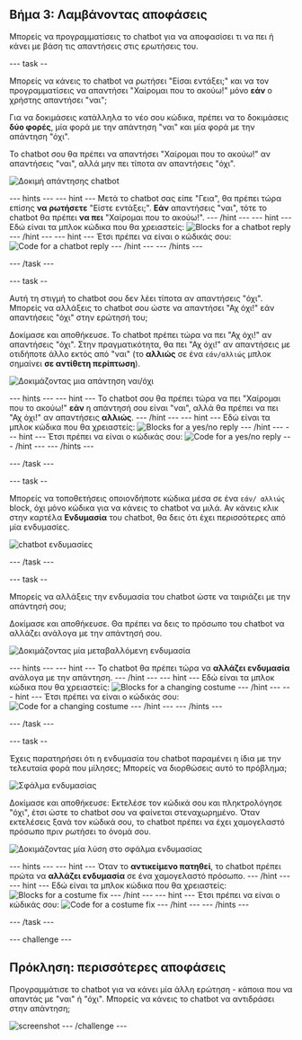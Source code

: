 ## Βήμα 3: Λαμβάνοντας αποφάσεις

Μπορείς να προγραμματίσεις το chatbot για να αποφασίσει τι να πει ή κάνει με βάση τις απαντήσεις στις ερωτήσεις του.

--- task --

Μπορείς να κάνεις το chatbot να ρωτήσει "Είσαι εντάξει;" και να τον προγραμματίσεις να απαντήσει "Χαίρομαι που το ακούω!" μόνο **εάν** ο χρήστης απαντήσει "ναι";

Για να δοκιμάσεις κατάλληλα το νέο σου κώδικα, πρέπει να το δοκιμάσεις **δύο φορές**, μία φορά με την απάντηση "ναι" και μία φορά με την απάντηση "όχι".

Το chatbot σου θα πρέπει να απαντήσει "Χαίρομαι που το ακούω!" αν απαντήσεις "ναι", αλλά μην πει τίποτα αν απαντήσεις "όχι".

![Δοκιμή απάντησης chatbot](images/chatbot-if-test.png)

--- hints --- --- hint --- Μετά το chatbot σας είπε "Γεια", θα πρέπει τώρα επίσης **να ρωτήσετε** "Είστε εντάξει;". **Εάν** απαντήσεις "ναι", τότε το chatbot θα πρέπει **να πει** "Χαίρομαι που το ακούω!". --- /hint --- --- hint --- Εδώ είναι τα μπλοκ κώδικα που θα χρειαστείς: ![Blocks for a chatbot reply](images/chatbot-if-blocks.png) --- /hint --- --- hint --- Έτσι πρέπει να είναι ο κώδικάς σου: ![Code for a chatbot reply](images/chatbot-if-code.png) --- /hint --- --- /hints ---

--- /task ---

--- task --

Αυτή τη στιγμή το chatbot σου δεν λέει τίποτα αν απαντήσεις "όχι". Μπορείς να αλλάξεις το chatbot σου ώστε να απαντήσει "Αχ όχι!" εάν απαντήσεις "όχι" στην ερώτησή του;

Δοκίμασε και αποθήκευσε. Το chatbot πρέπει τώρα να πει "Αχ όχι!" αν απαντήσεις "όχι". Στην πραγματικότητα, θα πει "Αχ όχι!" αν απαντήσεις με οτιδήποτε άλλο εκτός από "ναι" (το **αλλιώς** σε ένα `εάν/αλλιώς` μπλοκ σημαίνει **σε αντίθετη περίπτωση**).

![Δοκιμάζοντας μια απάντηση ναι/όχι](images/chatbot-if-else-test.png)

--- hints --- --- hint --- Το chatbot σου θα πρέπει τώρα να πει "Χαίρομαι που το ακούω!" **εάν** η απάντησή σου είναι "ναι", αλλά θα πρέπει να πει "Αχ όχι!" αν απαντήσεις **αλλιώς**. --- /hint --- --- hint --- Εδώ είναι τα μπλοκ κώδικα που θα χρειαστείς: ![Blocks for a yes/no reply](images/chatbot-if-else-blocks.png) --- /hint --- --- hint --- Έτσι πρέπει να είναι ο κώδικάς σου: ![Code for a yes/no reply](images/chatbot-if-else-code.png) --- /hint --- --- /hints ---

--- /task ---

--- task --

Μπορείς να τοποθετήσεις οποιονδήποτε κώδικα μέσα σε ένα `εάν/ αλλιώς` block, όχι μόνο κώδικα για να κάνεις το chatbot να μιλά. Αν κάνεις κλικ στην καρτέλα **Ενδυμασία** του chatbot, θα δεις ότι έχει περισσότερες από μία ενδυμασίες.

![chatbot ενδυμασίες](images/chatbot-costume-view.png)

--- /task ---

--- task --

Μπορείς να αλλάξεις την ενδυμασία του chatbot ώστε να ταιριάζει με την απάντησή σου;

Δοκίμασε και αποθήκευσε. Θα πρέπει να δεις το πρόσωπο του chatbot να αλλάζει ανάλογα με την απάντησή σου.

![Δοκιμάζοντας μία μεταβαλλόμενη ενδυμασία](images/chatbot-costume-test.png)

--- hints --- --- hint --- Το chatbot θα πρέπει τώρα να **αλλάζει ενδυμασία** ανάλογα με την απάντηση. --- /hint --- --- hint --- Εδώ είναι τα μπλοκ κώδικα που θα χρειαστείς: ![Blocks for a changing costume](images/chatbot-costume-blocks.png) --- /hint --- --- hint --- Έτσι πρέπει να είναι ο κώδικάς σου: ![Code for a changing costume](images/chatbot-costume-code.png) --- /hint --- --- /hints ---

--- /task ---

--- task --

Έχεις παρατηρήσει ότι η ενδυμασία του chatbot παραμένει η ίδια με την τελευταία φορά που μίλησες; Μπορείς να διορθώσεις αυτό το πρόβλημα;

![Σφάλμα ενδυμασίας](images/chatbot-costume-bug-test.png)

Δοκίμασε και αποθήκευσε: Εκτελέσε τον κώδικά σου και πληκτρολόγησε "όχι", έτσι ώστε το chatbot σου να φαίνεται στεναχωρημένο. Όταν εκτελέσεις ξανά τον κώδικά σου, το chatbot πρέπει να έχει χαμογελαστό πρόσωπο πριν ρωτήσει το όνομά σου.

![Δοκιμάζοντας μία λύση στο σφάλμα ενδυμασίας](images/chatbot-costume-fix-test.png)

--- hints --- --- hint --- Όταν το **αντικείμενο πατηθεί**, το chatbot πρέπει πρώτα να **αλλάζει ενδυμασία** σε ένα χαμογελαστό πρόσωπο. --- /hint --- --- hint --- Εδώ είναι τα μπλοκ κώδικα που θα χρειαστείς: ![Blocks for a costume fix](images/chatbot-costume-fix-blocks.png) --- /hint --- --- hint --- Έτσι πρέπει να είναι ο κώδικάς σου: ![Code for a costume fix](images/chatbot-costume-fix-code.png) --- /hint --- --- /hints ---

--- /task ---

--- challenge ---

## Πρόκληση: περισσότερες αποφάσεις

Προγραμμάτισε το chatbot για να κάνει μία άλλη ερώτηση - κάποια που να απαντάς με "ναι" ή "όχι". Μπορείς να κάνεις το chatbot να αντιδράσει στην απάντηση;

![screenshot](images/chatbot-joke.png) --- /challenge ---